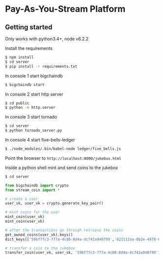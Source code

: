 # Pay-As-You-Stream Platform

## Getting started

Only works with python3.4+, node v6.2.2

Install the requirements
```bash
$ npm install
$ cd server
$ pip install -r requirements.txt
```

In console 1 start bigchaindb
```bash
$ bigchaindb start
```

In console 2 start http server
```bash
$ cd public
$ python -m http.server
```

In console 3 start tornado
```bash
$ cd server
$ python tornado_server.py
```

In console 4 start five-bells-ledger
```bash
$ ./node_modules/.bin/babel-node ledger/five_bells.js
```

Point the browser to `http://localhost:8000/jukebox.html`

Inside a python shell mint and send coins to the jukebox
```bash
$ cd server
```
```python
from bigchaindb import crypto
from stream_coin import *

# create a user
user_sk, user_vk = crypto.generate_key_pair()

# mint coins for the user
mint_coin(user_vk)
mint_coin(user_vk)

# after the transactions go through retrieve the coins
get_owned_coins(user_vk).keys()
dict_keys(['59bf7fc3-777a-4c80-8d4a-dc742a940799','821112aa-8b2e-4978-83cf-b0a1c82aa6f4'])

# transfer a coin to the jukebox
transfer_coin(user_vk, user_sk, '59bf7fc3-777a-4c80-8d4a-dc742a940799')
```
